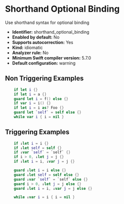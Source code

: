 # Shorthand Optional Binding

Use shorthand syntax for optional binding

* **Identifier:** shorthand_optional_binding
* **Enabled by default:** No
* **Supports autocorrection:** Yes
* **Kind:** idiomatic
* **Analyzer rule:** No
* **Minimum Swift compiler version:** 5.7.0
* **Default configuration:** warning

## Non Triggering Examples

```swift
    if let i {}
    if let i = a {}
    guard let i = f() else {}
    if var i = i() {}
    if let i = i as? Foo {}
    guard let `self` = self else {}
    while var i { i = nil }
```

## Triggering Examples

```swift
    if ↓let i = i {}
    if ↓let self = self {}
    if ↓var `self` = `self` {}
    if i > 0, ↓let j = j {}
    if ↓let i = i, ↓var j = j {}
```

```swift
    guard ↓let i = i else {}
    guard ↓let self = self else {}
    guard ↓var `self` = `self` else {}
    guard i > 0, ↓let j = j else {}
    guard ↓let i = i, ↓var j = j else {}
```

```swift
    while ↓var i = i { i = nil }
```